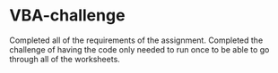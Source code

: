 # VBA-challenge
Completed all of the requirements of the assignment.
Completed the challenge of having the code only needed to run once to be able to go through all of the worksheets.
